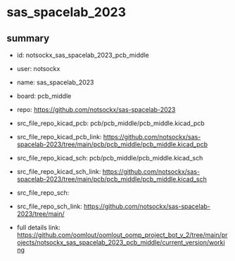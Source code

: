 # sas_spacelab_2023
 
## summary 
* id: notsockx_sas_spacelab_2023_pcb_middle
* user: notsockx
* name: sas_spacelab_2023
* board: pcb_middle
* repo: https://github.com/notsockx/sas-spacelab-2023
* src_file_repo_kicad_pcb: pcb/pcb_middle/pcb_middle.kicad_pcb
* src_file_repo_kicad_pcb_link: https://github.com/notsockx/sas-spacelab-2023/tree/main/pcb/pcb_middle/pcb_middle.kicad_pcb
* src_file_repo_kicad_sch: pcb/pcb_middle/pcb_middle.kicad_sch
* src_file_repo_kicad_sch_link: https://github.com/notsockx/sas-spacelab-2023/tree/main/pcb/pcb_middle/pcb_middle.kicad_sch

* src_file_repo_sch: 
* src_file_repo_sch_link: https://github.com/notsockx/sas-spacelab-2023/tree/main/
* full details link: https://github.com/oomlout/oomlout_oomp_project_bot_v_2/tree/main/projects/notsockx_sas_spacelab_2023_pcb_middle/current_version/working  







